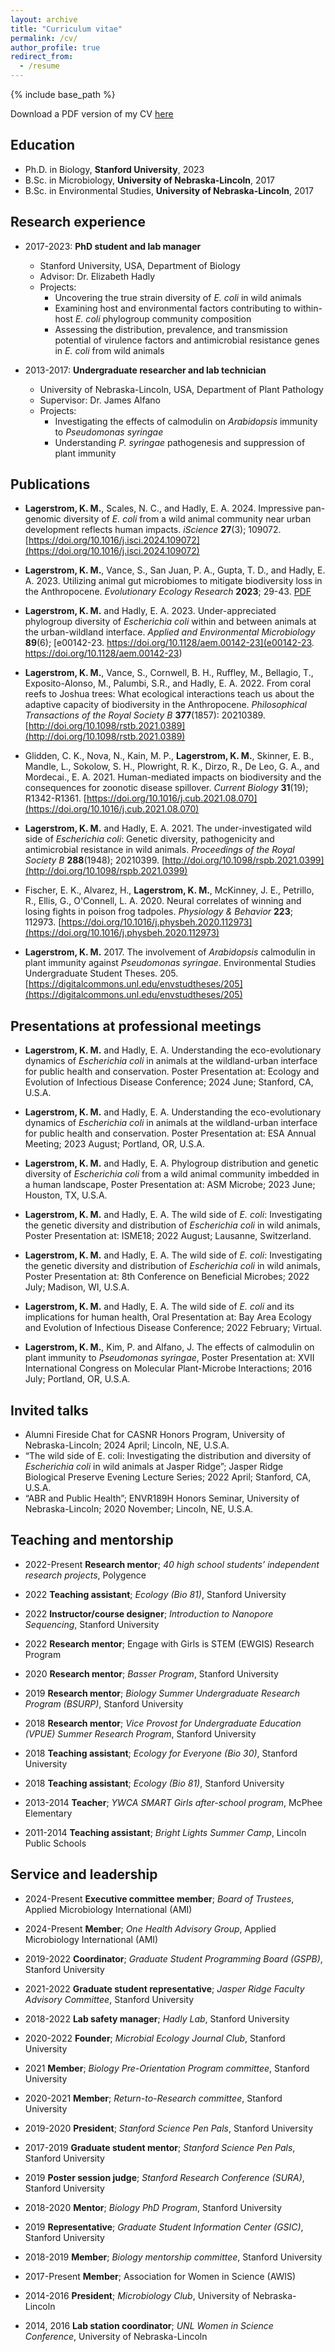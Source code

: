 ```yaml
---
layout: archive
title: "Curriculum vitae"
permalink: /cv/
author_profile: true
redirect_from:
  - /resume
---
```


{% include base_path %}

Download a PDF version of my CV [here](http://kate-lagerstrom.github.io/files/Lagerstrom_Katherine_M_CV.pdf)

Education
------
* Ph.D. in Biology, **Stanford University**, 2023
* B.Sc. in Microbiology, **University of Nebraska-Lincoln**, 2017
* B.Sc. in Environmental Studies, **University of Nebraska-Lincoln**, 2017

Research experience
------
* 2017-2023: **PhD student and lab manager**
  * Stanford University, USA, Department of Biology
  * Advisor: Dr. Elizabeth Hadly
  * Projects:
     * Uncovering the true strain diversity of *E. coli* in wild animals
     * Examining host and environmental factors contributing to within-host *E. coli* phylogroup community composition
     * Assessing the distribution, prevalence, and transmission potential of virulence factors and antimicrobial resistance genes in *E. coli* from wild animals 

* 2013-2017: **Undergraduate researcher and lab technician**
  * University of Nebraska-Lincoln, USA, Department of Plant Pathology
  * Supervisor: Dr. James Alfano
  * Projects:
     * Investigating the effects of calmodulin on *Arabidopsis* immunity to *Pseudomonas syringae*
     * Understanding *P. syringae* pathogenesis and suppression of plant immunity

Publications
------
* **Lagerstrom, K. M.**, Scales, N. C., and Hadly, E. A. 2024. Impressive pan-genomic diversity of *E. coli* from a wild animal community near urban development reflects human impacts. *iScience* **27**(3); 109072. [https://doi.org/10.1016/j.isci.2024.109072](https://doi.org/10.1016/j.isci.2024.109072)

* **Lagerstrom, K. M.**, Vance, S., San Juan, P. A., Gupta, T. D., and Hadly, E. A. 2023. Utilizing animal gut microbiomes to mitigate biodiversity loss in the Anthropocene. *Evolutionary Ecology Research* **2023**; 29-43. [PDF](chrome-extension://efaidnbmnnnibpcajpcglclefindmkaj/https://www.evolutionary-ecology.com/Biodiversity%20Challenge/Lagerstrom.pdf)

* **Lagerstrom, K. M.** and Hadly, E. A. 2023. Under-appreciated phylogroup diversity of *Escherichia coli* within and between animals at the urban-wildland interface. *Applied and Environmental Microbiology* **89**(6); [e00142-23. https://doi.org/10.1128/aem.00142-23](e00142-23. https://doi.org/10.1128/aem.00142-23)

* **Lagerstrom, K. M.**, Vance, S., Cornwell, B. H., Ruffley, M., Bellagio, T., Exposito-Alonso, M., Palumbi, S.R., and Hadly, E. A. 2022. From coral reefs to Joshua trees: What ecological interactions teach us about the adaptive capacity of biodiversity in the Anthropocene. *Philosophical Transactions of the Royal Society B* **377**(1857): 20210389. [http://doi.org/10.1098/rstb.2021.0389](http://doi.org/10.1098/rstb.2021.0389)

* Glidden, C. K., Nova, N., Kain, M. P., **Lagerstrom, K. M.**, Skinner, E. B., Mandle, L., Sokolow, S. H., Plowright, R. K., Dirzo, R., De Leo, G. A., and Mordecai., E. A. 2021. Human-mediated impacts on biodiversity and the consequences for zoonotic disease spillover. *Current Biology* **31**(19); R1342-R1361. [https://doi.org/10.1016/j.cub.2021.08.070](https://doi.org/10.1016/j.cub.2021.08.070)

* **Lagerstrom, K. M.** and Hadly, E. A. 2021. The under-investigated wild side of *Escherichia coli*: Genetic diversity, pathogenicity and antimicrobial resistance in wild animals. *Proceedings of the Royal Society B* **288**(1948); 20210399. [http://doi.org/10.1098/rspb.2021.0399](http://doi.org/10.1098/rspb.2021.0399)

* Fischer, E. K., Alvarez, H., **Lagerstrom, K. M.**, McKinney, J. E., Petrillo, R., Ellis, G., O'Connell, L. A. 2020. Neural correlates of winning and losing fights in poison frog tadpoles. *Physiology & Behavior* **223**; 112973. [https://doi.org/10.1016/j.physbeh.2020.112973](https://doi.org/10.1016/j.physbeh.2020.112973) 

* **Lagerstrom, K. M.** 2017. The involvement of *Arabidopsis* calmodulin in plant immunity against *Pseudomonas syringae*. Environmental Studies Undergraduate Student Theses. 205. [https://digitalcommons.unl.edu/envstudtheses/205](https://digitalcommons.unl.edu/envstudtheses/205) 
  
Presentations at professional meetings
------
* **Lagerstrom, K. M.** and Hadly, E. A. Understanding the eco-evolutionary dynamics of *Escherichia coli* in animals at the wildland-urban interface for public health and conservation. Poster Presentation at: Ecology and Evolution of Infectious Disease Conference; 2024 June; Stanford, CA, U.S.A.

* **Lagerstrom, K. M.** and Hadly, E. A. Understanding the eco-evolutionary dynamics of *Escherichia coli* in animals at the wildland-urban interface for public health and conservation. Poster Presentation at: ESA Annual Meeting; 2023 August; Portland, OR, U.S.A.

* **Lagerstrom, K. M.** and Hadly, E. A. Phylogroup distribution and genetic diversity of *Escherichia coli* from a wild animal community imbedded in a human landscape, Poster Presentation at: ASM Microbe; 2023 June; Houston, TX, U.S.A.

* **Lagerstrom, K. M.** and Hadly, E. A. The wild side of *E. coli*: Investigating the genetic diversity and distribution of *Escherichia coli* in wild animals, Poster Presentation at: ISME18; 2022 August; Lausanne, Switzerland.

* **Lagerstrom, K. M.** and Hadly, E. A. The wild side of *E. coli*: Investigating the genetic diversity and distribution of *Escherichia coli* in wild animals, Poster Presentation at: 8th Conference on Beneficial Microbes; 2022 July; Madison, WI, U.S.A.

* **Lagerstrom, K. M.** and Hadly, E. A. The wild side of *E. coli* and its implications for human health, Oral Presentation at: Bay Area Ecology and Evolution of Infectious Disease Conference; 2022 February; Virtual.

* **Lagerstrom, K. M.**, Kim, P. and Alfano, J. The effects of calmodulin on plant immunity to *Pseudomonas syringae*, Poster Presentation at: XVII International Congress on Molecular Plant-Microbe Interactions; 2016 July; Portland, OR, U.S.A.

Invited talks
------
* Alumni Fireside Chat for CASNR Honors Program, University of Nebraska-Lincoln; 2024 April; Lincoln, NE, U.S.A.
* “The wild side of E. coli: Investigating the distribution and diversity of *Escherichia coli* in wild animals at Jasper Ridge”; Jasper Ridge Biological Preserve Evening Lecture Series; 2022 April; Stanford, CA, U.S.A.
* “ABR and Public Health”; ENVR189H Honors Seminar, University of Nebraska-Lincoln; 2020 November; Lincoln, NE, U.S.A.

Teaching and mentorship
------
* 2022-Present **Research mentor**; *40 high school students’ independent research projects*, Polygence

* 2022 **Teaching assistant**; *Ecology (Bio 81)*, Stanford University

* 2022 **Instructor/course designer**; *Introduction to Nanopore Sequencing*, Stanford University

* 2022 **Research mentor**; Engage with Girls is STEM (EWGIS) Research Program

* 2020 **Research mentor**; *Basser Program*, Stanford University

* 2019 **Research mentor**; *Biology Summer Undergraduate Research Program (BSURP)*, Stanford University

* 2018 **Research mentor**; *Vice Provost for Undergraduate Education (VPUE) Summer Research Program*, Stanford University

* 2018 **Teaching assistant**; *Ecology for Everyone (Bio 30)*, Stanford University

* 2018 **Teaching assistant**; *Ecology (Bio 81)*, Stanford University

* 2013-2014 **Teacher**; *YWCA SMART Girls after-school program*, McPhee Elementary

* 2011-2014 **Teaching assistant**; *Bright Lights Summer Camp*, Lincoln Public Schools
  
Service and leadership
------
* 2024-Present **Executive committee member**; *Board of Trustees*, Applied Microbiology International (AMI)

* 2024-Present **Member**; *One Health Advisory Group*, Applied Microbiology International (AMI)

* 2019-2022 **Coordinator**; *Graduate Student Programming Board (GSPB)*, Stanford University 

* 2021-2022 **Graduate student representative**; *Jasper Ridge Faculty Advisory Committee*, Stanford University

* 2018-2022 **Lab safety manager**; *Hadly Lab*, Stanford University

* 2020-2022 **Founder**; *Microbial Ecology Journal Club*, Stanford University

* 2021 **Member**; *Biology Pre-Orientation Program committee*, Stanford University 

* 2020-2021 **Member**; *Return-to-Research committee*, Stanford University

* 2019-2020 **President**; *Stanford Science Pen Pals*, Stanford University

* 2017-2019 **Graduate student mentor**; *Stanford Science Pen Pals*, Stanford University

* 2019 **Poster session judge**; *Stanford Research Conference (SURA)*, Stanford University

* 2018-2020 **Mentor**; *Biology PhD Program*, Stanford University

* 2019 **Representative**; *Graduate Student Information Center (GSIC)*, Stanford University

* 2018-2019 **Member**; *Biology mentorship committee*, Stanford University

* 2017-Present **Member**; Association for Women in Science (AWIS)

* 2014-2016 **President**; *Microbiology Club*, University of Nebraska-Lincoln

* 2014, 2016 **Lab station coordinator**; *UNL Women in Science Conference*, University of Nebraska-Lincoln
